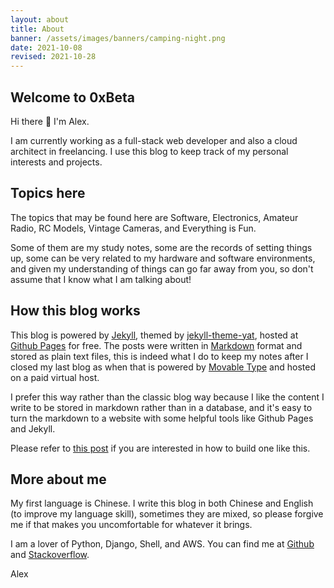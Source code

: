 ```yaml
---
layout: about
title: About
banner: /assets/images/banners/camping-night.png
date: 2021-10-08
revised: 2021-10-28
---
```


## Welcome to 0xBeta

Hi there 👋  I'm Alex.

I am currently working as a full-stack web developer and also a cloud architect in freelancing.
I use this blog to keep track of my personal interests and projects. 

## Topics here

The topics that may be found here are Software, Electronics, Amateur Radio,
RC Models, Vintage Cameras, and Everything is Fun.

Some of them are my study notes, some are the records of setting
things up, some can be very related to my hardware and software
environments, and given my understanding of things can go far away from you, so
don't assume that I know what I am talking about!


## How this blog works

This blog is powered by [Jekyll](https://github.com/jekyll/jekyll), themed
by [jekyll-theme-yat](https://github.com/jeffreytse/jekyll-theme-yat), hosted at
[Github Pages](https://pages.github.com) for free. The posts were
written in [Markdown](https://en.wikipedia.org/wiki/Markdown) format and stored
as plain text files, this is indeed what I do to keep my notes after I closed
my last blog as when that is powered by [Movable Type](https://www.movabletype.org)
and hosted on a paid virtual host.

I prefer this way rather than the classic blog way because I like the
content I write to be stored in markdown rather than in a database,
and it's easy to turn the markdown to a website with some helpful
tools like Github Pages and Jekyll.

Please refer to [this post](/software/2021/10/17/Welcome-To-Alexs-Personal-Blog.html)
if you are interested in how to build one like this.


## More about me

My first language is Chinese. I write this blog in both Chinese and English
(to improve my language skill), sometimes they are mixed, so please forgive
me if that makes you uncomfortable for whatever it brings.

I am a lover of Python, Django, Shell, and AWS. You can find me at
[Github](https://github.com/{{site.github_username}}) and
[Stackoverflow](https://stackoverflow.com/users/{{site.stackoverflow_username}}).

Alex
